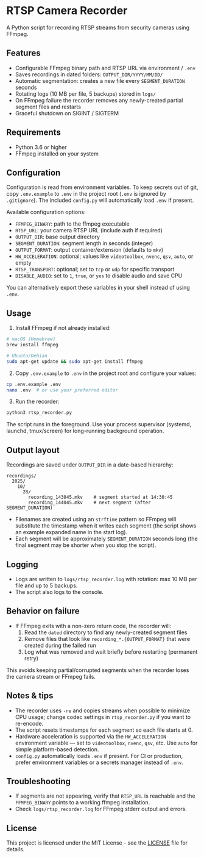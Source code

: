 # RTSP Camera Recorder

A Python script for recording RTSP streams from security cameras using FFmpeg.

## Features

- Configurable FFmpeg binary path and RTSP URL via environment / `.env`
- Saves recordings in dated folders: `OUTPUT_DIR/YYYY/MM/DD/`
- Automatic segmentation: creates a new file every `SEGMENT_DURATION` seconds
- Rotating logs (10 MB per file, 5 backups) stored in `logs/`
- On FFmpeg failure the recorder removes any newly-created partial segment files and restarts
- Graceful shutdown on SIGINT / SIGTERM

## Requirements

- Python 3.6 or higher
- FFmpeg installed on your system

## Configuration

Configuration is read from environment variables. To keep secrets out of git,
copy `.env.example` to `.env` in the project root (`.env` is ignored by `.gitignore`).
The included `config.py` will automatically load `.env` if present.

Available configuration options:

- `FFMPEG_BINARY`: path to the ffmpeg executable
- `RTSP_URL`: your camera RTSP URL (include auth if required)
- `OUTPUT_DIR`: base output directory
- `SEGMENT_DURATION`: segment length in seconds (integer)
- `OUTPUT_FORMAT`: output container/extension (defaults to `mkv`)
- `HW_ACCELERATION`: optional; values like `videotoolbox`, `nvenc`, `qsv`, `auto`, or empty
- `RTSP_TRANSPORT`: optional; set to `tcp` or `udp` for specific transport
- `DISABLE_AUDIO`: set to `1`, `true`, or `yes` to disable audio and save CPU

You can alternatively export these variables in your shell instead of using
`.env`.

## Usage

1. Install FFmpeg if not already installed:

```bash
# macOS (Homebrew)
brew install ffmpeg

# Ubuntu/Debian
sudo apt-get update && sudo apt-get install ffmpeg
```

2. Copy `.env.example` to `.env` in the project root and configure your values:
```bash
cp .env.example .env
nano .env  # or use your preferred editor
```

3. Run the recorder:

```bash
python3 rtsp_recorder.py
```

The script runs in the foreground. Use your process supervisor (systemd,
launchd, tmux/screen) for long-running background operation.

## Output layout

Recordings are saved under `OUTPUT_DIR` in a date-based hierarchy:

```
recordings/
  2025/
    10/
      28/
        recording_143045.mkv    # segment started at 14:30:45
        recording_144045.mkv    # next segment (after SEGMENT_DURATION)
```

- Filenames are created using an `strftime` pattern so FFmpeg will substitute
  the timestamp when it writes each segment (the script shows an example
  expanded name in the start log).
- Each segment will be approximately `SEGMENT_DURATION` seconds long (the
  final segment may be shorter when you stop the script).

## Logging

- Logs are written to `logs/rtsp_recorder.log` with rotation: max 10 MB per
  file and up to 5 backups.
- The script also logs to the console.

## Behavior on failure

- If FFmpeg exits with a non-zero return code, the recorder will:
  1. Read the `dated` directory to find any newly-created segment files
  2. Remove files that look like `recording_*.{OUTPUT_FORMAT}` that were
     created during the failed run
  3. Log what was removed and wait briefly before restarting (permanent retry)

This avoids keeping partial/corrupted segments when the recorder loses the
camera stream or FFmpeg fails.

## Notes & tips

- The recorder uses `-re` and copies streams when possible to minimize CPU
  usage; change codec settings in `rtsp_recorder.py` if you want to re-encode.
- The script resets timestamps for each segment so each file starts at 0.
- Hardware acceleration is supported via the `HW_ACCELERATION` environment
  variable — set to `videotoolbox`, `nvenc`, `qsv`, etc. Use `auto` for
  simple platform-based detection.
- `config.py` automatically loads `.env` if present. For CI or production,
  prefer environment variables or a secrets manager instead of `.env`.

## Troubleshooting

- If segments are not appearing, verify that `RTSP_URL` is reachable and the
  `FFMPEG_BINARY` points to a working ffmpeg installation.
- Check `logs/rtsp_recorder.log` for FFmpeg stderr output and errors.

## License

This project is licensed under the MIT License - see the [LICENSE](LICENSE) file for details.